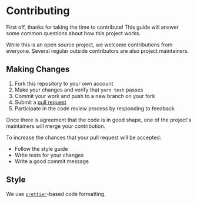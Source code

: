 # Contributing

First off, thanks for taking the time to contribute! This guide will answer
some common questions about how this project works.

While this is an open source project, we welcome contributions from
everyone. Several regular outside contributors are also project maintainers.

## Making Changes

1. Fork this repository to your own account
2. Make your changes and verify that `yarn test` passes
3. Commit your work and push to a new branch on your fork
4. Submit a [pull request](https://github.com/deva-hub/ELF/compare/)
5. Participate in the code review process by responding to feedback

Once there is agreement that the code is in good shape, one of the project's
maintainers will merge your contribution.

To increase the chances that your pull request will be accepted:

- Follow the style guide
- Write tests for your changes
- Write a good commit message

## Style

We use [`prettier`][prettier]-based code formatting.

[prettier]: https://prettier.io

